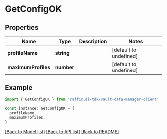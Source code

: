# GetConfigOK

## Properties

| Name                | Type       | Description | Notes                  |
| ------------------- | ---------- | ----------- | ---------------------- |
| **profileName**     | **string** |             | [default to undefined] |
| **maximumProfiles** | **number** |             | [default to undefined] |

## Example

```typescript
import { GetConfigOK } from '@affinidi-tdk/vault-data-manager-client'

const instance: GetConfigOK = {
  profileName,
  maximumProfiles,
}
```

[[Back to Model list]](../README.md#documentation-for-models) [[Back to API list]](../README.md#documentation-for-api-endpoints) [[Back to README]](../README.md)
